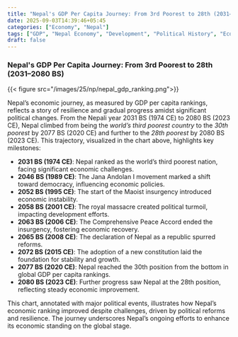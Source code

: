 ```yaml
---
title: "Nepal's GDP Per Capita Journey: From 3rd Poorest to 28th (2031–2080 BS)"
date: 2025-09-03T14:39:46+05:45
categories: ["Economy", "Nepal"]
tags: ["GDP", "Nepal Economy", "Development", "Political History", "Economic Growth", "GDP Per Capita", "Ranking"]
draft: false
---
```


### Nepal's GDP Per Capita Journey: From 3rd Poorest to 28th (2031–2080 BS)
{{< figure src="/images/25/np/nepal_gdp_ranking.png">}}

Nepal’s economic journey, as measured by GDP per capita rankings, reflects a story of resilience and gradual progress amidst significant political changes. From the Nepali year 2031 BS (1974 CE) to 2080 BS (2023 CE), Nepal climbed from being the *world’s third poorest country* to the *30th poorest* by 2077 BS (2020 CE) and further to the *28th poorest* by 2080 BS (2023 CE). This trajectory, visualized in the chart above, highlights key milestones:

- **2031 BS (1974 CE)**: Nepal ranked as the world’s third poorest nation, facing significant economic challenges.
- **2046 BS (1989 CE)**: The Jana Andolan I movement marked a shift toward democracy, influencing economic policies.
- **2052 BS (1995 CE)**: The start of the Maoist insurgency introduced economic instability.
- **2058 BS (2001 CE)**: The royal massacre created political turmoil, impacting development efforts.
- **2063 BS (2006 CE)**: The Comprehensive Peace Accord ended the insurgency, fostering economic recovery.
- **2065 BS (2008 CE)**: The declaration of Nepal as a republic spurred reforms.
- **2072 BS (2015 CE)**: The adoption of a new constitution laid the foundation for stability and growth.
- **2077 BS (2020 CE)**: Nepal reached the 30th position from the bottom in global GDP per capita rankings.
- **2080 BS (2023 CE)**: Further progress saw Nepal at the 28th position, reflecting steady economic improvement.

This chart, annotated with major political events, illustrates how Nepal’s economic ranking improved despite challenges, driven by political reforms and resilience. The journey underscores Nepal’s ongoing efforts to enhance its economic standing on the global stage.